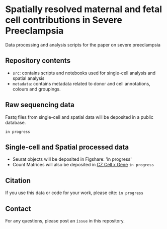 # Spatially resolved maternal and fetal cell contributions in Severe Preeclampsia 

Data processing and analysis scripts for the paper on severe preeclampsia 

## Repository contents

* `src`: contains scripts and notebooks used for single-cell analysis and spatial analysis
* `metadata`: contains metadata related to donor and cell annotations, colours and groupings.

## Raw sequencing data 
Fastq files from single-cell and spatial data will be deposited in a public database.

`in progress`

## Single-cell and Spatial processed data 

* Seurat objects will be deposited in Figshare: 'in progress'
* Count Matrices will also be deposited in [CZ Cell x Gene](https://cellxgene.cziscience.com) `in progress`

## Citation

If you use this data or code for your work, please cite: `in progress`

## Contact

For any questions, please post an `issue` in this repository. 
